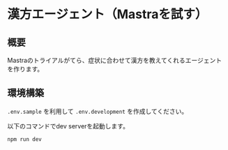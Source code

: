 # 漢方エージェント（Mastraを試す）

## 概要

Mastraのトライアルがてら、症状に合わせて漢方を教えてくれるエージェントを作ります。

## 環境構築

`.env.sample` を利用して `.env.development` を作成してください。

以下のコマンドでdev serverを起動します。

```
npm run dev
```
